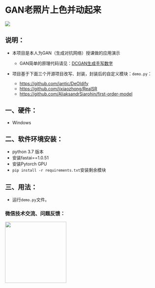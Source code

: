 # GAN老照片上色并动起来

![](https://enpei-md.oss-cn-hangzhou.aliyuncs.com/imgIMG_7673.jpg?x-oss-process=style/wp)



## 说明：

* 本项目是本人为GAN（生成对抗网络）授课做的应用演示

  * GAN简单的原理代码请见：[DCGAN生成手写数字](./DCGAN/mnist_DCGAN_train.ipynb)

* 项目基于下面三个开源项目改写、封装，封装后的自定义模块：`demo.py`：

  * https://github.com/jantic/DeOldify
  * https://github.com/jixiaozhong/RealSR
  * https://github.com/AliaksandrSiarohin/first-order-model

  

## 一、硬件：

* Windows 

## 二、软件环境安装：

* python 3.7 版本
* 安装fastai==1.0.51
* 安装Pytorch  GPU
* `pip install -r requirements.txt`安装剩余模块

## 三、用法：

* 运行`demo.py`文件。



### 微信技术交流、问题反馈：

<img src="https://enpei-md.oss-cn-hangzhou.aliyuncs.com/imgIMG_5862.JPG?x-oss-process=style/wp" style="width:200px;" />

